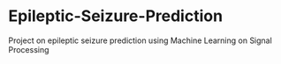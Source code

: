 # Epileptic-Seizure-Prediction
Project on epileptic seizure prediction using Machine Learning on Signal Processing
